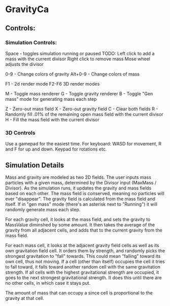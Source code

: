 # GravityCa

## Controls:
### Simulation Controls:
Space - toggles simulation running or paused
TODO:
Left click to add a mass with the current divisor
Right click to remove mass
Mose wheel adjusts the divisor

0-9 - Change colors of gravity
Alt+0-9 - Change colors of mass

F1 - 2d render mode
F2-F6 3D render modes

M - Toggle mass renderer
G - Toggle gravity renderer
B - Toggle "Gen mass" mode for generating mass each step

Z - Zero-out mass field
X - Zero-out gravity field
C - Clear both fields
R - Randomly fill .01% of the remaining open mass field with the current divisor
H - Fill the mass field with the current divisor

### 3D Controls
Use a gamepad for the easiest time. For keyboard:
WASD for movement, R and F for up and down. Keypad for rotations etc.

## Simulation Details
Mass and gravity are modeled as two 2D fields. The user inputs mass particles with a given mass, determined by the Divisor input (MaxMass / Divisor). As the simulation runs, it updates the gravity and mass fields based on each other. The mass field is conserved, meaning no particles will ever "disappear". The gravity field is calculated from the mass field and itself. If in "gen mass" mode (there's an asterisk next to "Running") it will randomly generate mass each step.

For each gravity cell, it looks at the mass field, and sets the gravity to MassValue diminshed by some amount. It then takes the average of the gravity from all adjacent cells, and adds that to the current gravity from the mass field.

For each mass cell, it looks at the adjacent gravity field cells as well as its own gravitation field cell. It orders them by strength, and randomly picks the strongest gravitation to "fall" towards. This could mean "falling" toward its own cell, thus not moving. If a cell (other than itself) occupies the cell it tries to fall toward, it falls toward another random cell with the same gravitation strength. If all cells with the highest gravitational strength are occupied, it goes to the next strongest gravitational strength. It does this until there are no other cells, in which case it stays put.

The amount of mass that can occupy a since cell is proportional to the gravity at that cell.
